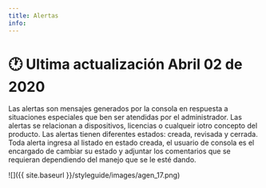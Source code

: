 ```yaml
---
title: Alertas
info:
---
```

# 🕐 Ultima actualización Abril 02 de 2020


Las alertas son mensajes generados por la consola en respuesta a situaciones especiales que ben ser atendidas por el administrador. Las alertas se relacionan a dispositivos, licencias o cualqueir iotro concepto del producto. Las alertas tienen diferentes estados: creada, revisada y cerrada. Toda alerta ingresa al listado en estado creada, el usuario de consola es el encargado de cambiar su estado y adjuntar los comentarios que se requieran dependiendo del manejo que se le esté dando.


![]({{ site.baseurl }}/styleguide/images/agen_17.png)
